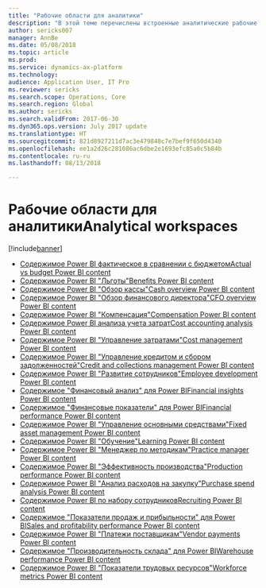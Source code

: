 ```yaml
---
title: "Рабочие области для аналитики"
description: "В этой теме перечислены встроенные аналитические рабочие пространства, которые доступны и указывают на ресурсы, где можно получить дополнительную информацию о них."
author: sericks007
manager: AnnBe
ms.date: 05/08/2018
ms.topic: article
ms.prod: 
ms.service: dynamics-ax-platform
ms.technology: 
audience: Application User, IT Pro
ms.reviewer: sericks
ms.search.scope: Operations, Core
ms.search.region: Global
ms.author: sericks
ms.search.validFrom: 2017-06-30
ms.dyn365.ops.version: July 2017 update
ms.translationtype: HT
ms.sourcegitcommit: 821d8927211d7ac3e479848c7e7bef9f650d4340
ms.openlocfilehash: ee1a2d26c281086ac6dbe2e1693efc85a0c5b84b
ms.contentlocale: ru-ru
ms.lasthandoff: 08/13/2018

---
```


# <a name="analytical-workspaces"></a><span data-ttu-id="14c16-103">Рабочие области для аналитики</span><span class="sxs-lookup"><span data-stu-id="14c16-103">Analytical workspaces</span></span>
[!include[banner](../includes/banner.md)]

- [<span data-ttu-id="14c16-104">Содержимое Power BI фактическое в сравнении с бюджетом</span><span class="sxs-lookup"><span data-stu-id="14c16-104">Actual vs budget Power BI content</span></span>](ledger-budgets-power-bi.md)
- [<span data-ttu-id="14c16-105">Содержимое Power BI "Льготы"</span><span class="sxs-lookup"><span data-stu-id="14c16-105">Benefits Power BI content</span></span>](benefits-power-bi.md)
- [<span data-ttu-id="14c16-106">Содержимое Power BI "Обзор кассы"</span><span class="sxs-lookup"><span data-stu-id="14c16-106">Cash overview Power BI content</span></span>](../../financials/cash-bank-management/Cash-Overview-Power-BI-content.md)
- [<span data-ttu-id="14c16-107">Содержимое Power BI "Обзор финансового директора"</span><span class="sxs-lookup"><span data-stu-id="14c16-107">CFO overview Power BI content</span></span>](CFO-power-bi.md)
- [<span data-ttu-id="14c16-108">Содержимое Power BI "Компенсация"</span><span class="sxs-lookup"><span data-stu-id="14c16-108">Compensation Power BI content</span></span>](compensation-power-bi.md)
- [<span data-ttu-id="14c16-109">Содержимое Power BI анализа учета затрат</span><span class="sxs-lookup"><span data-stu-id="14c16-109">Cost accounting analysis Power BI content</span></span>](cost-accounting-analysis-content-pack.md) 
- [<span data-ttu-id="14c16-110">Содержимое Power BI "Управление затратами"</span><span class="sxs-lookup"><span data-stu-id="14c16-110">Cost management Power BI content</span></span>](cost-management-content-pack.md)
- [<span data-ttu-id="14c16-111">Содержимое Power BI "Управление кредитом и сбором задолженностей"</span><span class="sxs-lookup"><span data-stu-id="14c16-111">Credit and collections management Power BI content</span></span>](../../financials/accounts-receivable/credit-collections-power-bi.md)
- [<span data-ttu-id="14c16-112">Содержимое Power BI "Развитие сотрудников"</span><span class="sxs-lookup"><span data-stu-id="14c16-112">Employee development Power BI content</span></span>](employee-development-PBI.md) 
- [<span data-ttu-id="14c16-113">Содержимое "Финансовый анализ" для Power BI</span><span class="sxs-lookup"><span data-stu-id="14c16-113">Financial insights Power BI content</span></span>](financial-insights.md)
- [<span data-ttu-id="14c16-114">Содержимое "Финансовые показатели" для Power BI</span><span class="sxs-lookup"><span data-stu-id="14c16-114">Financial performance Power BI content</span></span>](financial-performance-power-bi-content-pack.md)
- [<span data-ttu-id="14c16-115">Содержимое Power BI "Управление основными средствами"</span><span class="sxs-lookup"><span data-stu-id="14c16-115">Fixed asset management Power BI content</span></span>](../../financials/fixed-assets/Fixed-asset-management-workspace.md)
- [<span data-ttu-id="14c16-116">Содержимое Power BI "Обучение"</span><span class="sxs-lookup"><span data-stu-id="14c16-116">Learning Power BI content</span></span>](learning-power-bi.md)
- [<span data-ttu-id="14c16-117">Содержимое Power BI "Менеджер по методикам"</span><span class="sxs-lookup"><span data-stu-id="14c16-117">Practice manager Power BI content</span></span>](practice-manager-power-bi.md)
- [<span data-ttu-id="14c16-118">Содержимое Power BI "Эффективность производства"</span><span class="sxs-lookup"><span data-stu-id="14c16-118">Production performance Power BI content</span></span>](production-performance-power-bi.md)
- [<span data-ttu-id="14c16-119">Содержимое Power BI "Анализ расходов на закупку"</span><span class="sxs-lookup"><span data-stu-id="14c16-119">Purchase spend analysis Power BI content</span></span>](purchase-content-pack-for-power-bi.md) 
- [<span data-ttu-id="14c16-120">Содержимое Power BI по набору сотрудников</span><span class="sxs-lookup"><span data-stu-id="14c16-120">Recruiting Power BI content</span></span>](recruiting-analysis-power-bi-content-pack.md) 
- [<span data-ttu-id="14c16-121">Содержимое "Показатели продаж и прибыльности" для Power BI</span><span class="sxs-lookup"><span data-stu-id="14c16-121">Sales and profitability performance Power BI content</span></span>](sales-profitability-performance-content-pack.md)
- [<span data-ttu-id="14c16-122">Содержимое Power BI "Платежи поставщикам"</span><span class="sxs-lookup"><span data-stu-id="14c16-122">Vendor payments Power BI content</span></span>](../../financials/accounts-payable/Vendor-payments-workspace.md)
- [<span data-ttu-id="14c16-123">Содержимое "Производительность склада" для Power BI</span><span class="sxs-lookup"><span data-stu-id="14c16-123">Warehouse performance Power BI content</span></span>](warehouse-power-bi-content.md)
- [<span data-ttu-id="14c16-124">Содержимое Power BI "Показатели трудовых ресурсов"</span><span class="sxs-lookup"><span data-stu-id="14c16-124">Workforce metrics Power BI content</span></span>](workforce-analysis-power-bi-content-pack.md)

